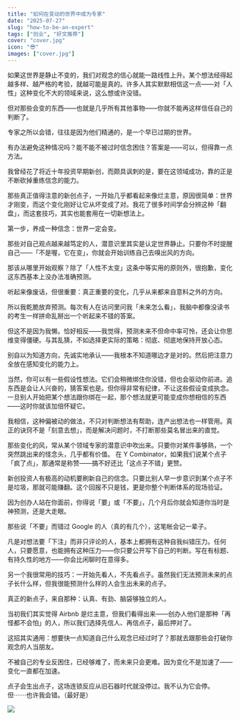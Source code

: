 ```yaml
---
title: "如何在变动的世界中成为专家"
date: "2025-07-27"
slug: "how-to-be-an-expert"
tags: ["创业", "好文推荐"]
cover: "cover.jpg"
icon: "😎"
images: ["cover.jpg"]
---
```

如果这世界是静止不变的，我们对观念的信心就能一路线性上升。某个想法经得起越多样、越严格的考验，就越可能是真的。许多人其实默默相信这一点——对「人性」这种变化不大的领域来说，这么想或许没错。



但对那些会变的东西——也就是几乎所有其他事物——你就不能再这样信任自己的判断了。



专家之所以会错，往往是因为他们精通的，是一个早已过期的世界。



有办法避免这种情况吗？能不能不被过时信念困住？答案是——可以，但得靠一点方法。



我曾经花了将近十年投资早期新创，而颇具讽刺的是，要在这领域成功，靠的正是不断砍掉重练信念的能力。



那些真正值得注意的新创点子，一开始几乎都看起来像烂主意，原因很简单：世界才刚变，而这个变化刚好让它从坏变成了对。我花了很多时间学会分辨这种「翻盘」，而这套技巧，其实也能套用在一切新想法上。



第一步，养成一种信念：世界一定会变。



那些对自己观点越来越笃定的人，潜意识里其实是认定世界静止。只要你不时提醒自己——「不是喔，它在变」，你就会开始训练自己去嗅出风的方向。



那该从哪里开始观察？除了「人性不太变」这条中等实用的原则外，很抱歉，变化这东西基本上没办法准确预测。



听起来像废话，但很重要：真正重要的变化，几乎从来都来自意料之外的方向。



所以我乾脆放弃预测。每次有人在访问里问我「未来怎么看」，我脑中都像没读书的考生一样拼命乱掰出一个听起来不错的答案。



但这不是因为我懒。恰好相反——我觉得，预测未来不但命中率可怜，还会让你思维变得僵硬。与其乱猜，不如选择更实际的策略：彻底、彻底地保持开放心态。



别自以为知道方向，先诚实地承认——我根本不知道哪边才是对的。然后把注意力全放在感知变化的能力上。



当然，你可以有一些假设性想法。它们会稍微绑住你没错，但也会驱动你前进。追东西是会让人兴奋的，猜答案也是。但你得非常有纪律，不让这些假设变成执念。
一旦别人开始把某个想法跟你绑在一起，那个想法就更可能变成你想相信的东西——这时你就该加倍怀疑它。



我相信，这种偏被动的做法，不只对判断想法有帮助，连产出想法也一样管用。真正的诀窍不是「刻意去想」，而是解决问题时，不打断那些莫名冒出来的直觉。



那些变化的风，常从某个领域专家的潜意识中吹出来。只要你对某件事够熟，一个突然跳出来的怪念头，几乎都有价值。
在 Y Combinator，如果我们说某个点子「疯了点」，那通常是称赞——搞不好还比「这点子不错」更赞。



新创投资人有极高的动机要刷新自己的信念。只要比别人早一步意识到某个点子不是垃圾，那就可能赚翻。这个回报不只是钱，更是你整个判断体系的现场验证。



因为创办人站在你面前，你得说「要」或「不要」，几个月后你就会知道你当时是神预测，还是大走眼。



那些说「不要」而错过 Google 的人（真的有几个），这笔帐会记一辈子。



凡是对想法要「下注」而非只评论的人，基本上都拥有这种自我纠错压力。任何人，只要愿意，也能拥有这种压力——你只要公开写下自己的判断。写在有标题、有持久性的地方——你会比闲聊时在意得多。



另一个我很常用的技巧：一开始先看人，不先看点子。虽然我们无法预测未来的点子长什么样，但我很能预测什么样的人会生出未来的点子。



真正的新点子，来自那种：认真、有劲、脑袋够独立的人。



当初我们其实觉得 Airbnb 是烂主意，但我们看得出来——创办人他们是那种「再怪都不会怕」的人，所以我们选择先信人、再信点子，最后押对了。



这招其实通用：想要快一点知道自己什么观念已经过时了？那就去跟那些会打破你观念的人当朋友。



不被自己的专业反困住，已经够难了，而未来只会更难。因为变化不是加速了——变化一直都在加速。



点子会生出点子，这场连锁反应从旧石器时代就没停过。我不认为它会停。
但⋯⋯也许我会错。（最好是）




![](https://prod-files-secure.s3.us-west-2.amazonaws.com/112d0858-5090-4d34-a606-b75eb8d65fd2/46476355-9cf3-4e99-9b7a-3531bc426380/1000202064.png?X-Amz-Algorithm=AWS4-HMAC-SHA256&X-Amz-Content-Sha256=UNSIGNED-PAYLOAD&X-Amz-Credential=ASIAZI2LB466YYEGQ2TI%2F20251006%2Fus-west-2%2Fs3%2Faws4_request&X-Amz-Date=20251006T212818Z&X-Amz-Expires=3600&X-Amz-Security-Token=IQoJb3JpZ2luX2VjEPv%2F%2F%2F%2F%2F%2F%2F%2F%2F%2FwEaCXVzLXdlc3QtMiJIMEYCIQCXPy9ksCRE7l0PWtHJiiE%2B4L9wRsKSIqWSEW%2B7FZ1B5wIhALBolwrPKph1hj8ryuwLpxINpgozTPqa76TWWSOzwO9yKogECJT%2F%2F%2F%2F%2F%2F%2F%2F%2F%2FwEQABoMNjM3NDIzMTgzODA1IgzD99eMu1%2FsViFndxMq3AMebBA7NMMWQCrJJxSsFEZWD%2FHLkdYRJ5ZF6k1QOPXnq1EUkYkVMmItQ2SSKYTxuJMgm%2BeUMbiSiN%2B58usb4Hyu51Dm8BId29St5BgtK2WJofJkx5dHBnRDy0FBM0eqtncZfvzsNo2LLAUBavU%2FcDt3%2BBuD%2FAlDZMWJ5HwYQgLkiftiy9R7m7CVVe33ig1jz%2Bnf1Yt1E6FGkwuX7975LnoMHYu8eSiCYquTLKsY0jWuJQ%2FgsRbeqnqkAnOJNpWrQlSJIiSK9zl0fAIJO6oBgXCayAmkqe4PdXDPKda694znHxFF5d%2BK1anund8oM003I6UNp2nGgvQCeAP04lVlHbpHNHQJvNDnfe1xTL1U38RBkF6a7B9CBl9u8w1Cab22vlpysxtCJKxfk7IfDsmj5j3EL6PKSCo%2BDtMb9hVFs4kt%2Bq2a1roU5NUjz%2F34lBhleQVsgLwUj2GBOkyy4V%2B1OqxFYtV%2Bhv0JeXoDM1OEBHJr3jRl2UNxe%2BSRUOWlxu7d%2BGVGxXyhDWZ5WNR8kZ%2FrJMfqvl7WcNKlLr9HJ0QLOVbwr8XvIz81TEIN1wLzNNf1vZmW3BT1jifA6DbR5gnVVtYr7OJj%2B198PsatBV3f%2BtNZX1D1ZKKn2joMVglC%2BjDwqZDHBjqkAfw3tOnC3cSKtqK9GLiUiq1lasEIoxgPwKlSpVxTgQZ7SVU4miNmQluxBebvZRBRZbL87gm2JGEwThM%2BnEkzZDzRK7p1yydFpUwT25Nuq5eYzO8hWbU%2BRNVyo2bNO4YSh3b5TscU4MPQeoAGM%2FD%2BhwCzG6zJisYQyIJb2eRSaWuCCP%2FoBMeKdtQhyc0wBgCIEEkMBtlavzpFPt%2FFlTxsfS7jz0LW&X-Amz-Signature=06a6ce61fc740f63468b44ecf4418cc8b9a5fbcb09435c9b5acd4809fd65b45b&X-Amz-SignedHeaders=host&x-amz-checksum-mode=ENABLED&x-id=GetObject)

